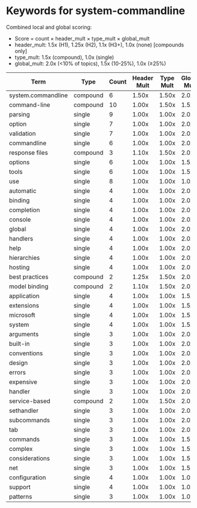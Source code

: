 # Keywords for system-commandline

Combined local and global scoring:
- Score = count × header_mult × type_mult × global_mult
- header_mult: 1.5x (H1), 1.25x (H2), 1.1x (H3+), 1.0x (none) [compounds only]
- type_mult: 1.5x (compound), 1.0x (single)
- global_mult: 2.0x (<10% of topics), 1.5x (10-25%), 1.0x (≥25%)

| Term | Type | Count | Header Mult | Type Mult | Global Mult | Score |
|------|------|-------|-------------|-----------|-------------|-------|
| system.commandline | compound | 6 | 1.50x | 1.50x | 2.0x | 27.000 |
| command-line | compound | 10 | 1.00x | 1.50x | 1.5x | 22.500 |
| parsing | single | 9 | 1.00x | 1.00x | 2.0x | 18.000 |
| option | single | 7 | 1.00x | 1.00x | 2.0x | 14.000 |
| validation | single | 7 | 1.00x | 1.00x | 2.0x | 14.000 |
| commandline | single | 6 | 1.00x | 1.00x | 2.0x | 12.000 |
| response files | compound | 3 | 1.10x | 1.50x | 2.0x | 9.900 |
| options | single | 6 | 1.00x | 1.00x | 1.5x | 9.000 |
| tools | single | 6 | 1.00x | 1.00x | 1.5x | 9.000 |
| use | single | 8 | 1.00x | 1.00x | 1.0x | 8.000 |
| automatic | single | 4 | 1.00x | 1.00x | 2.0x | 8.000 |
| binding | single | 4 | 1.00x | 1.00x | 2.0x | 8.000 |
| completion | single | 4 | 1.00x | 1.00x | 2.0x | 8.000 |
| console | single | 4 | 1.00x | 1.00x | 2.0x | 8.000 |
| global | single | 4 | 1.00x | 1.00x | 2.0x | 8.000 |
| handlers | single | 4 | 1.00x | 1.00x | 2.0x | 8.000 |
| help | single | 4 | 1.00x | 1.00x | 2.0x | 8.000 |
| hierarchies | single | 4 | 1.00x | 1.00x | 2.0x | 8.000 |
| hosting | single | 4 | 1.00x | 1.00x | 2.0x | 8.000 |
| best practices | compound | 2 | 1.25x | 1.50x | 2.0x | 7.500 |
| model binding | compound | 2 | 1.10x | 1.50x | 2.0x | 6.600 |
| application | single | 4 | 1.00x | 1.00x | 1.5x | 6.000 |
| extensions | single | 4 | 1.00x | 1.00x | 1.5x | 6.000 |
| microsoft | single | 4 | 1.00x | 1.00x | 1.5x | 6.000 |
| system | single | 4 | 1.00x | 1.00x | 1.5x | 6.000 |
| arguments | single | 3 | 1.00x | 1.00x | 2.0x | 6.000 |
| built-in | single | 3 | 1.00x | 1.00x | 2.0x | 6.000 |
| conventions | single | 3 | 1.00x | 1.00x | 2.0x | 6.000 |
| design | single | 3 | 1.00x | 1.00x | 2.0x | 6.000 |
| errors | single | 3 | 1.00x | 1.00x | 2.0x | 6.000 |
| expensive | single | 3 | 1.00x | 1.00x | 2.0x | 6.000 |
| handler | single | 3 | 1.00x | 1.00x | 2.0x | 6.000 |
| service-based | compound | 2 | 1.00x | 1.50x | 2.0x | 6.000 |
| sethandler | single | 3 | 1.00x | 1.00x | 2.0x | 6.000 |
| subcommands | single | 3 | 1.00x | 1.00x | 2.0x | 6.000 |
| tab | single | 3 | 1.00x | 1.00x | 2.0x | 6.000 |
| commands | single | 3 | 1.00x | 1.00x | 1.5x | 4.500 |
| complex | single | 3 | 1.00x | 1.00x | 1.5x | 4.500 |
| considerations | single | 3 | 1.00x | 1.00x | 1.5x | 4.500 |
| net | single | 3 | 1.00x | 1.00x | 1.5x | 4.500 |
| configuration | single | 4 | 1.00x | 1.00x | 1.0x | 4.000 |
| support | single | 4 | 1.00x | 1.00x | 1.0x | 4.000 |
| patterns | single | 3 | 1.00x | 1.00x | 1.0x | 3.000 |
